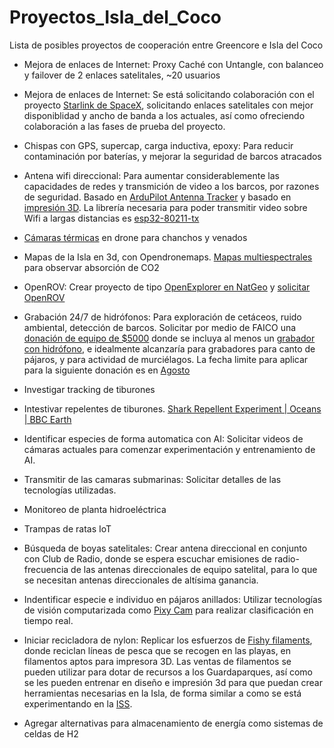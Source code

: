 # Proyectos_Isla_del_Coco
Lista de posibles proyectos de cooperación entre Greencore e Isla del Coco

- Mejora de enlaces de Internet: Proxy Caché con Untangle, con balanceo y failover de 2 enlaces satelitales, ~20 usuarios

- Mejora de enlaces de Internet: Se está solicitando colaboración con el proyecto [Starlink de SpaceX](https://www.spacex.com/about), solicitando enlaces satelitales con mejor disponiblidad y ancho de banda a los actuales, así como ofreciendo colaboración a las fases de prueba del proyecto.

- Chispas con GPS, supercap, carga inductiva, epoxy: Para reducir contaminación por baterías, y mejorar la seguridad de barcos atracados

- Antena wifi direccional: Para aumentar considerablemente las capacidades de redes y transmición de video a los barcos, por razones de seguridad. Basado en [ArduPilot Antenna Tracker](http://ardupilot.org/copter/docs/common-antenna-tracking.html) y basado en [impresión 3D](https://www.thingiverse.com/thing:1038005). La librería necesaria para poder transmitir video sobre Wifi a largas distancias es [esp32-80211-tx](https://github.com/Jeija/esp32-80211-tx)

- [Cámaras térmicas](https://www.amazon.com/FLIR-0100-01-00S-Sensor-Thermal-Camera/dp/B01MU9RLXO/) en drone para chanchos y venados

- Mapas de la Isla en 3d, con Opendronemaps. [Mapas multiespectrales](https://www.mapir.camera/pages/survey3-cameras) para observar absorción de CO2

- OpenROV: Crear proyecto de tipo [OpenExplorer en NatGeo](https://www.nationalgeographicpartners.com/press/2018/10/see-initiative-drones-explore-ocean/) y [solicitar OpenROV](https://airtable.com/shrnBKrgMrNZp9I89)

- Grabación 24/7 de hidrófonos: Para exploración de cetáceos, ruido ambiental, detección de barcos. Solicitar por medio de FAICO una [donación de equipo de $5000](https://www.wildlifeacoustics.com/resources/grant/deadlines) donde se incluya al menos un [grabador con hidrófono](https://www.wildlifeacoustics.com/store/recorders), e idealmente alcanzaría para grabadores para canto de pájaros, y para actividad de murciélagos. La fecha limite para aplicar para la siguiente donación es en [Agosto](https://www.wildlifeacoustics.com/resources/grant/deadlines)

- Investigar tracking de tiburones

- Intestivar repelentes de tiburones.
  [Shark Repellent Experiment | Oceans | BBC Earth](https://www.youtube.com/watch?v=s70mJ9DyC6s)

- Identificar especies de forma automatica con AI: Solicitar videos de cámaras actuales para comenzar experimentación y entrenamiento de AI.

- Transmitir de las camaras submarinas: Solicitar detalles de las tecnologías utilizadas.

- Monitoreo de planta hidroeléctrica

- Trampas de ratas IoT

- Búsqueda de boyas satelitales: Crear antena direccional en conjunto con Club de Radio, donde se espera escuchar emisiones de radio-frecuencia de las antenas direccionales de equipo satelital, para lo que se necesitan antenas direccionales de altísima ganancia.

- Indentificar especie e individuo en pájaros anillados: Utilizar tecnologías de visión computarizada como [Pixy Cam](https://www.youtube.com/watch?v=J8sl3nMlYxM&t=4m) para realizar clasificación en tiempo real.

- Iniciar recicladora de nylon: Replicar los esfuerzos de [Fishy filaments](https://fishyfilaments.com/), donde reciclan líneas de pesca que se recogen en las playas, en filamentos aptos para impresora 3D. Las ventas de filamentos se pueden utilizar para dotar de recursos a los Guardaparques, así como se les pueden entrenar en diseño e impresión 3d para que puedan crear herramientas necesarias en la Isla, de forma similar a como se está experimentando en la [ISS](https://www.nasa.gov/content/international-space-station-s-3-d-printer/).

- Agregar alternativas para almacenamiento de energía como sistemas de celdas de H2
